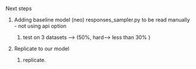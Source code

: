 
Next steps

1. Adding baseline model (neo) responses_sampler.py to be read manually  - not using api option

    1. test on 3 datasets --> (50%, hard--> less than 30% )  

1. Replicate to our model 

    1.  replicate. 